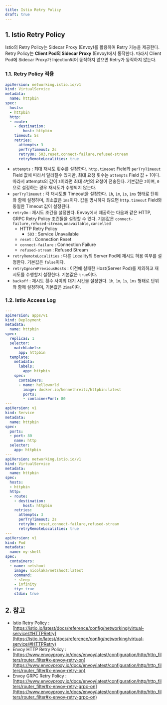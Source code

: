 ```yaml
---
title: Istio Retry Policy
draft: true
---
```


## 1. Istio Retry Policy

Istio의 Retry Policy는 Sidecar Proxy (Envoy)를 활용하여 Retry 기능을 제공한다. Retry Policy는 **Client Pod의 Sidecar Proxy** (Envoy)에서 동작한다. 따라서 Client Pod에 Sidecar Proxy가 Injection되어 동작하지 않으면 Retry가 동작하지 않는다.

### 1.1. Retry Policy 적용

```yaml {caption="[File 1] Retry Policy 적용"}
apiVersion: networking.istio.io/v1
kind: VirtualService
metadata:
  name: httpbin
spec:
  hosts:
  - httpbin
  http:
  - route:
    - destination:
        host: httpbin
    timeout: 5s
    retries:
      attempts: 3
      perTryTimeout: 2s
      retryOn: 503,reset,connect-failure,refused-stream
      retryRemoteLocalities: true
```

* `attempts` : 최대 재시도 횟수를 설정한다. `http.timeout` Field와 `perTryTimeout` Field 값에 따라서 달라질수 있지만, 최대 요청 횟수는 `attempts` Field 값 + 1이다. 따라서 attempts의 값이 `3`이라면 최대 4번의 요청이 전송된다. 기본값은 `2`이며, `0`으로 설정하는 경우 재시도가 수행되지 않는다.
* `perTryTimeout` : 각 재시도별 Timeout을 설정한다. `1h`, `1m`, `1s`, `1ms` 형태로 단위와 함께 설정하며, 최소값은 `1ms`이다. 값을 명시하지 않으면 `http.timeout` Field와 동일한 Timeout 값이 설정된다.
* `retryOn` : 재시도 조건을 설정한다. Envoy에서 제공하는 다음과 같은 HTTP, GRPC Retry Policy 조건들을 설정할 수 있다. 기본값은 `connect-failure,refused-stream,unavailable,cancelled`
  * HTTP Retry Policy
    * `503` : Service Unavailable
  * `reset` : Connection Reset
  * `connect-failure` : Connection Failure
  * `refused-stream` : Refused Stream
* `retryRemoteLocalities` : 다른 Locality의 Server Pod에 재시도 허용 여부를 설정한다. 기본값은 `false`이다.
* `retryIgnorePreviousHosts` : 이전에 실패한 Host(Server Pod)를 제외하고 재시도를 수행할지 설정한다. 기본값은 `true`이다.
* `backoff` : 재시도 횟수 사이의 대기 시간을 설정한다. `1h`, `1m`, `1s`, `1ms` 형태로 단위와 함께 설정하며, 기본값은 `25ms`이다.

### 1.2. Istio Access Log

```yaml {caption="[File 1] Test Environment Manifest", linenos=table}
---
apiVersion: apps/v1
kind: Deployment
metadata:
  name: httpbin
spec:
  replicas: 1
  selector:
    matchLabels:
      app: httpbin
  template:
    metadata:
      labels:
        app: httpbin
    spec:
      containers:
      - name: helloworld
        image: docker.io/kennethreitz/httpbin:latest
        ports:
        - containerPort: 80
---
apiVersion: v1
kind: Service
metadata:
  name: httpbin
spec:
  ports:
  - port: 80
    name: http
  selector:
    app: httpbin
---
apiVersion: networking.istio.io/v1
kind: VirtualService
metadata:
  name: httpbin
spec:
  hosts:
  - httpbin
  http:
  - route:
    - destination:
        host: httpbin
    retries:
      attempts: 3
      perTryTimeout: 2s
      retryOn: reset,connect-failure,refused-stream
      retryRemoteLocalities: true
---
apiVersion: v1
kind: Pod
metadata:
  name: my-shell
spec:
  containers:
  - name: netshoot
    image: nicolaka/netshoot:latest
    command:
    - sleep
    - infinity
    tty: true
    stdin: true
```

## 2. 참고

* Istio Retry Policy : [https://istio.io/latest/docs/reference/config/networking/virtual-service/#HTTPRetry](https://istio.io/latest/docs/reference/config/networking/virtual-service/#HTTPRetry)
* Envoy HTTP Retry Policy : [https://www.envoyproxy.io/docs/envoy/latest/configuration/http/http_filters/router_filter#x-envoy-retry-on](https://www.envoyproxy.io/docs/envoy/latest/configuration/http/http_filters/router_filter#x-envoy-retry-on)
* Envoy GRPC Retry Policy : [https://www.envoyproxy.io/docs/envoy/latest/configuration/http/http_filters/router_filter#x-envoy-retry-grpc-on](https://www.envoyproxy.io/docs/envoy/latest/configuration/http/http_filters/router_filter#x-envoy-retry-grpc-on)